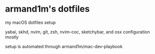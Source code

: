 # armand1m's dotfiles

my macOS dotfiles setup

yabai, skhd, nvim, git, zsh, nvim-coc, sketchybar, and osx configuration mostly

setup is automated through armand1m/mac-dev-playbook   
